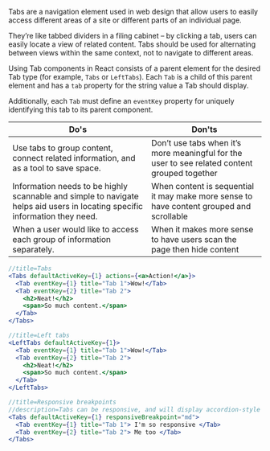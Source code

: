 Tabs are a navigation element used in web design that allow users to easily access different areas of a site or different parts of an individual page.

They’re like tabbed dividers in a filing cabinet – by clicking a tab, users can easily locate a view of related content. Tabs should be used for alternating between views within the same context, not to navigate to different areas.

Using Tab components in React consists of a parent element for the desired Tab type (for example,
`Tabs` or `LeftTabs`). Each `Tab` is a child of this parent element and has a `tab` property for the
string value a Tab should display.

Additionally, each `Tab` must define an `eventKey` property for uniquely identifying this tab to its parent component.

Do's         | Don'ts
-------------|----------
Use tabs to group content, connect related information, and as a tool to save space. | Don’t use tabs when it’s more meaningful for the user to see related content grouped together
Information needs to be highly scannable and simple to navigate helps aid users in locating specific information they need. | When content is sequential it may make more sense to have content grouped and scrollable
When a user would like to access each group of information separately. | When it makes more sense to have users scan the page then hide content


```jsx harmony
//title=Tabs
<Tabs defaultActiveKey={1} actions={<a>Action!</a>}>
  <Tab eventKey={1} title="Tab 1">Wow!</Tab>
  <Tab eventKey={2} title="Tab 2">
    <h2>Neat!</h2>
    <span>So much content.</span>
  </Tab>
</Tabs>
```

```jsx harmony
//title=Left tabs
<LeftTabs defaultActiveKey={1}>
  <Tab eventKey={1} title="Tab 1">Wow!</Tab>
  <Tab eventKey={2} title="Tab 2">
    <h2>Neat!</h2>
    <span>So much content.</span>
  </Tab>
</LeftTabs>
```

```jsx harmony
//title=Responsive breakpoints
//description=Tabs can be responsive, and will display accordion-style on small screens and folder-style on large screens.
<Tabs defaultActiveKey={1} responsiveBreakpoint="md">
  <Tab eventKey={1} title="Tab 1"> I'm so responsive </Tab>
  <Tab eventKey={2} title="Tab 2"> Me too </Tab>
</Tabs>
```